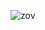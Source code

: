 
![zov](https://user-images.githubusercontent.com/57657783/208831132-8badf9f1-a174-4a98-b9d7-faa84901d775.png)
